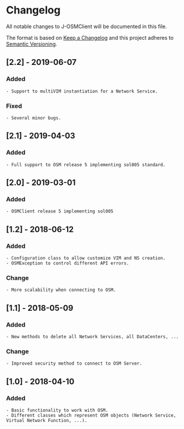 # Changelog

All notable changes to J-OSMClient will be documented in this file.

The format is based on [Keep a Changelog](http://keepachangelog.com/) and this project adheres to [Semantic Versioning](http://semver.org/).

## [2.2] - 2019-06-07
### Added
    - Support to multiVIM instantiation for a Network Service.
	
### Fixed	
	- Several minor bugs.
	
####


## [2.1] - 2019-04-03
### Added
    - Full support to OSM release 5 implementing sol005 standard.
	
####

## [2.0] - 2019-03-01
### Added
    - OSMClient release 5 implementing sol005
	
####

## [1.2] - 2018-06-12
### Added
    - Configuration class to allow customize VIM and NS creation.
	- OSMException to control different API errors.
### Change
	- More scalability when connecting to OSM.
	
####

## [1.1] - 2018-05-09
### Added
    - New methods to delete all Network Services, all DataCenters, ...
### Change
	- Improved security method to connect to OSM Server.
	
####

## [1.0] - 2018-04-10
### Added
    - Basic functionality to work with OSM.
    - Different classes which represent OSM objects (Network Service, Virtual Network Function, ...).
    



    


    
